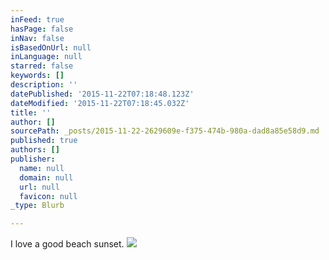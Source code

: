 ```yaml
---
inFeed: true
hasPage: false
inNav: false
isBasedOnUrl: null
inLanguage: null
starred: false
keywords: []
description: ''
datePublished: '2015-11-22T07:18:48.123Z'
dateModified: '2015-11-22T07:18:45.032Z'
title: ''
author: []
sourcePath: _posts/2015-11-22-2629609e-f375-474b-980a-dad8a85e58d9.md
published: true
authors: []
publisher:
  name: null
  domain: null
  url: null
  favicon: null
_type: Blurb

---
```

I love a good beach sunset.
![](https://the-grid-user-content.s3-us-west-2.amazonaws.com/95f14a2e-c320-4805-a550-d8e5a7600a57.jpg)